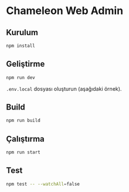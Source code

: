 # Chameleon Web Admin

## Kurulum
```bash
npm install
```

## Geliştirme
```bash
npm run dev
```
`.env.local` dosyası oluşturun (aşağıdaki örnek).

## Build
```bash
npm run build
```

## Çalıştırma
```bash
npm run start
```

## Test
```bash
npm test -- --watchAll=false
```
